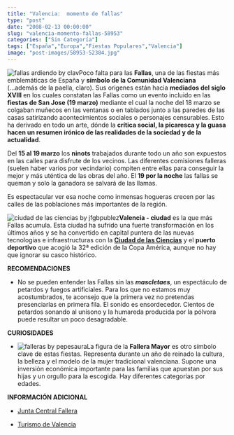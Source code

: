 ```yaml
---
title: "Valencia:  momento de fallas"
type: "post"
date: "2008-02-13 00:00:00"
slug: "valencia-momento-fallas-58953"
categories: ["Sin Categoría"]
tags: ["España","Europa","Fiestas Populares","Valencia"]
image: "post-images/58953-52384.jpg"
---
```


![fallas ardiendo by clav](post-images/58953-52384.jpg "fallas ardiendo by clav")Poco falta para las **Fallas**, una de las fiestas más emblemáticas de España y **símbolo de la Comunidad Valenciana** (...además de la paella, claro). Sus origenes están hacia **mediados del siglo XVIII** en los cuales constatan las Fallas como un evento incluido en las **fiestas de San Jose (19 marzo)** mediante el cual la noche del 18 marzo se colgaban muñecos en las ventanas o en tablados junto a las paredes de las casas satirizando acontecimientos sociales o personajes censurables. Esto ha derivado en todo un arte, dónde la **crítica social, la picaresca y la guasa hacen un resumen irónico de las realidades de la sociedad y de la actualidad**.

Del **15 al 19 marzo** los **ninots** trabajados durante todo un año son expuestos en las calles para disfrute de los vecinos. Las diferentes comisiones falleras (suelen haber varios por vecindario) compiten entre ellas para conseguir la mejor y más uténtica de las obras del año. El **19 por la noche** las fallas se queman y solo la ganadora se salvará de las llamas.

Es espectacular ver esa noche como inmensas hogueras crecen por las calles de las poblaciones más importantes de la región.

![ciudad de las ciencias by jfgbpublez](post-images/58953-52383.jpg "ciudad de las ciencias by jfgbpublez")**Valencia - ciudad** es la que más Fallas acumula. Esta ciudad ha sufrido una fuerte transformación en los últimos años y se ha convertido en capital puntera de las nuevas tecnologias e infraestructuras con la [**Ciudad de las Ciencias**](http://www.cac.es/home?languageId=4) y el **puerto deportivo** que acogió la 32ª edición de la Copa América, aunque no hay que ignorar su casco histórico.

 **RECOMENDACIONES**

- No se pueden entender las Fallas sin las ***mascletaes***, un espectáculo de petardos y fuegos artificiales. Para los que no estamos muy acostumbrados, te aconsejo que la primera vez no pretendas presenciarlas en primera fila. El sonido es ensordecedor. Cientos de petardos sonando al unísono y la humareda producida por la pólvora puede resultar un poco desagradable.

**CURIOSIDADES**

- ![falleras by pepesaura](post-images/58953-52385.jpg "falleras by pepesaura")La figura de la **Fallera Mayor** es otro símbolo clave de estas fiestas. Representa durante un año de reinado la cultura, la belleza y el modelo de la mujer tradicional valenciana. Supone una inversión económica importante para las familias que apuestan por sus hijas y un orgullo para la escogida. Hay diferentes categorias por edades.

**INFORMACIÓN ADICIONAL**

- [Junta Central Fallera](http://www.fallas.com/)

- [Turismo de Valencia](http://www.turisvalencia.es/)